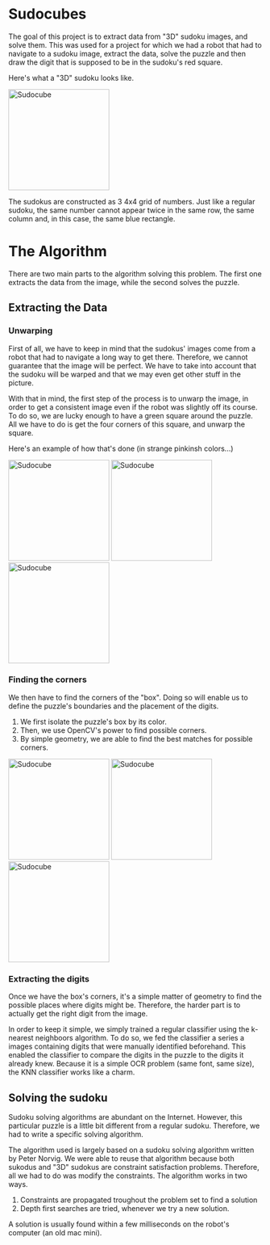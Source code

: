 Sudocubes
=========

The goal of this project is to extract data from "3D" sudoku images, and solve them. This was used for a project for which we had a robot that had to navigate to a sudoku image, extract the data, solve the puzzle and then draw the digit that is supposed to be in the sudoku's red square.

Here's what a "3D" sudoku looks like.

<img src="https://raw.github.com/pobed2/sudocubes/master/images/cube_front1.jpg" alt="Sudocube" width=" 200px"/>

The sudokus are constructed as 3 4x4 grid of numbers. Just like a regular sudoku, the same number cannot appear twice in the same row, the same column and, in this case, the same blue rectangle.

The Algorithm
==============

There are two main parts to the algorithm solving this problem. The first one extracts the data from the image, while the second solves the puzzle.

Extracting the Data
-------------------

### Unwarping

  First of all, we have to keep in mind that the sudokus' images come from a robot that had to navigate a long way to get there. Therefore, we cannot guarantee that the image will be perfect. We have to take into account that the sudoku will be warped and that we may even get other stuff in the picture.

  With that in mind, the first step of the process is to unwarp the image, in order to get a consistent image even if the   robot was slightly off its course. To do so, we are lucky enough to have a green square around the puzzle. All we have    to do is get the four corners of this square, and unwarp the square.

  Here's an example of how that's done (in strange pinkinsh colors...)


  <img src="https://raw.github.com/pobed2/sudocubes/master/images/begin.png" alt="Sudocube" width=" 200px" float="left"/>
  <img src="https://raw.github.com/pobed2/sudocubes/master/images/begin-square.png" alt="Sudocube" width=" 200px"           float="left"/>
  <img src="https://raw.github.com/pobed2/sudocubes/master/images/unwarped.png" alt="Sudocube" width=" 200px" float="left"/>

### Finding the corners
  We then have to find the corners of the "box". Doing so will enable us to define the puzzle's boundaries and the placement of the digits.
  1. We first isolate the puzzle's box by its color.
  2. Then, we use OpenCV's power to find possible corners.
  3. By simple geometry, we are able to find the best matches for possible corners.
  
  <img src="https://raw.github.com/pobed2/sudocubes/master/images/lines.png" alt="Sudocube" width=" 200px" float="left"/>
  <img src="https://raw.github.com/pobed2/sudocubes/master/images/all-points.png" alt="Sudocube" width=" 200px"           float="left"/>
  <img src="https://raw.github.com/pobed2/sudocubes/master/images/corners.png" alt="Sudocube" width=" 200px" float="left"/>

### Extracting the digits
  Once we have the box's corners, it's a simple matter of geometry to find the possible places where digits might be. Therefore, the harder part is to actually get the right digit from the image. 
  
  In order to keep it simple, we simply trained a regular classifier using the k-nearest neighboors algorithm. To do so, we fed the classifier a series a images containing digits that were manually identified beforehand. This enabled the classifier to compare the digits in the puzzle to the digits it already knew. Because it is a simple OCR problem (same font, same size), the KNN classifier works like a charm.
  
Solving the sudoku
------------------
Sudoku solving algorithms are abundant on the Internet. However, this particular puzzle is a little bit different from a regular sudoku. Therefore, we had to write a specific solving algorithm.

The algorithm used is largely based on a sudoku solving algorithm written by Peter Norvig. We were able to reuse that algorithm because both sukodus and "3D" sudokus are constraint satisfaction problems. Therefore, all we had to do was modify the constraints. The algorithm works in two ways.
  1. Constraints are propagated troughout the problem set to find a solution
  2. Depth first searches are tried, whenever we try a new solution.

A solution is usually found within a few milliseconds on the robot's computer (an old mac mini).

